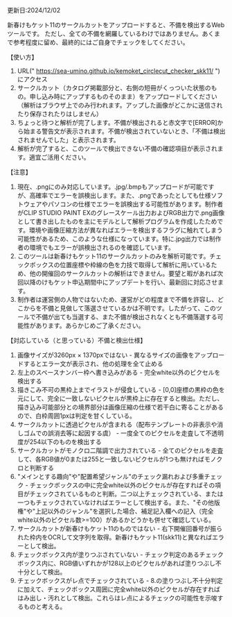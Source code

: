 更新日:2024/12/02

新春けもケット11のサークルカットをアップロードすると、不備を検出するWebツールです。
ただし、全ての不備を網羅しているわけではありません。あくまで参考程度に留め、最終的にはご自身でチェックをしてください。

【使い方】
1. URL(" https://sea-umino.github.io/kemoket_circlecut_checker_skk11/ ")にアクセス
2. サークルカット（カタログ掲載部分と、右側の短冊がくっついた状態のもの。申し込み時にアップするものそのまま）をアップロードしてください（解析はブラウザ上でのみ行われます。アップした画像がどこかに送信されたり保存されたりはしません）
3. ちょっと待つと解析が完了します。不備が検出されると赤文字で[ERROR]から始まる警告文が表示されます。不備が検出されていないとき、「不備は検出されませんでした」と表示されます。
4. 解析が完了すると、このツールで検出できない不備の確認項目が表示されます。適宜ご活用ください。

【注意】
1. 現在、.pngにのみ対応しています。.jpg/.bmpもアップロードが可能ですが、高確率でエラーを誤検出します。また、.pngであったとしても仕様ソフトウェアやパソコンの仕様でエラーを誤検出する可能性があります。制作者がCLIP STUDIO PAINT EXのグレースケール出力およびRGB出力で.png画像として書き出したものを主にモデルとして解析プログラムを作成したためです。環境や画像圧縮方法が異なればエラーを検出するフラグに触れてしまう可能性があるため、このような仕様になっています。特に.jpg出力では制作者の環境でもエラーが誤検出されるのを確認しています。
2. このツールは新春けもケット11のサークルカットのみを解析可能です。チェックボックスの位置座標や枠線の色を力技で取得して解析に用いているため、他の開催回のサークルカットの解析はできません。要望と暇があれば次回以降のけもケット申込期間中にアップデートを行い、最新回に対応させます。
3. 制作者は運営側の人物ではないため、運営がどの程度まで不備を許容し、どこからを不備と見做して落選させているかは不明です。したがって、このツールで不備が出ても当選する、また不備が検出されなくとも不備落選する可能性があります。あらかじめご了承ください。


【対応している（と思っている）不備と検出仕様】
1. 画像サイズが3260px × 1370pxではない - 異なるサイズの画像をアップロードするとエラー文が表示され、他の処理を全て止める
2. 左上のスペースナンバー枠へ書き込みがある - 完全white以外のピクセルを検出する
3. 描きこみ不可の黒枠上までイラストが侵食している - [0,0]座標の黒枠の色を元にして、完全に一致しないピクセルが黒枠上に存在すると検出。ただし、描き込み可能部分との境界部分は画像圧縮の仕様で若干白に寄ることがあるので、白枠周囲1pxは判定を甘くしている。
4. サークルカットに透過ピクセルが含まれる（配布テンプレートの非表示や消しゴムでの誤消去等に起因する虞） - 一度全てのピクセルを走査して不透明度が254以下のものを検出する
5. サークルカットがモノクロ二階調で出力されている - 全てのピクセルを走査して、各RGB値が0または255と一致しないピクセルが1つも無ければモノクロと判断する
6. "メインとする趣向"や"配置希望ジャンル"のチェック漏れおよび多重チェック - チェックボックスの中に完全white以外のピクセルが存在すればその項目がチェックされているものと判断。二つ以上チェックされている、または一つもチェックされていなければエラーとして検出する。また、"その他版権"や"上記以外のジャンル"を選択した場合、補足記入欄への記入（完全white以外のピクセル数>=100）があるかどうかも併せて確認している。
7. サークルカットが新春けもケット11のものではない - 右下開催回番号が振られた枠内をOCRして文字列を取得。新春けもケット11(skk11)と異なればエラーとして検出。
8. チェックボックス内が塗りつぶされていない - チェック判定のあるチェックボックス内に、RGB値いずれかが128以上のピクセルがあれば塗りつぶし不十分として検出。
9. チェックボックスがレ点でチェックされている - 8.の塗りつぶし不十分判定に加えて、チェックボックス周囲に完全white以外のピクセルが存在すればはみ出し・汚れとして検出。これらはレ点によるチェックの可能性を示唆するものと考える。
